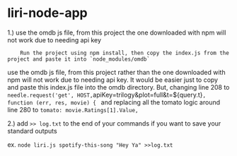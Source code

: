 # liri-node-app

1.) use the omdb js file, from this project the one downloaded with npm will not work due to needing api key
    
        Run the project using npm install, then copy the index.js from the project and paste it into `node_modules/omdb`
use the omdb js file, from this project rather than the one downloaded with npm will not work due to needing api key. It would be easier just to copy and paste this index.js file into the omdb directory. But, changing line 208 to `    needle.request('get', HOST, `apiKey=trilogy&plot=full&t=${query.t}`, function (err, res, movie) {
`
and replacing all the tomato logic around line 280 to `tomato: movie.Ratings[1].Value,`

2.) add `>> log.txt` to the end of your commands if you want to save your standard outputs

   ex. `node liri.js spotify-this-song "Hey Ya" >>log.txt`
